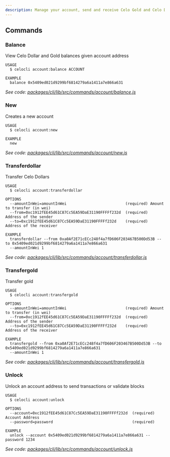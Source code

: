 ```yaml
---
description: Manage your account, send and receive Celo Gold and Celo Dollars
---
```


## Commands

### Balance

View Celo Dollar and Gold balances given account address

```
USAGE
  $ celocli account:balance ACCOUNT

EXAMPLE
  balance 0x5409ed021d9299bf6814279a6a1411a7e866a631
```

_See code: [packages/cli/lib/src/commands/account/balance.js](https://github.com/celo-org/celo-monorepo/tree/master/packages/cli/lib/src/commands/account/balance.js)_

### New

Creates a new account

```
USAGE
  $ celocli account:new

EXAMPLE
  new
```

_See code: [packages/cli/lib/src/commands/account/new.js](https://github.com/celo-org/celo-monorepo/tree/master/packages/cli/lib/src/commands/account/new.js)_

### Transferdollar

Transfer Celo Dollars

```
USAGE
  $ celocli account:transferdollar

OPTIONS
  --amountInWei=amountInWei                          (required) Amount to transfer (in wei)
  --from=0xc1912fEE45d61C87Cc5EA59DaE31190FFFFf232d  (required) Address of the sender
  --to=0xc1912fEE45d61C87Cc5EA59DaE31190FFFFf232d    (required) Address of the receiver

EXAMPLE
  transferdollar --from 0xa0Af2E71cECc248f4a7fD606F203467B500Dd53B --to 0x5409ed021d9299bf6814279a6a1411a7e866a631
  --amountInWei 1
```

_See code: [packages/cli/lib/src/commands/account/transferdollar.js](https://github.com/celo-org/celo-monorepo/tree/master/packages/cli/lib/src/commands/account/transferdollar.js)_

### Transfergold

Transfer gold

```
USAGE
  $ celocli account:transfergold

OPTIONS
  --amountInWei=amountInWei                          (required) Amount to transfer (in wei)
  --from=0xc1912fEE45d61C87Cc5EA59DaE31190FFFFf232d  (required) Address of the sender
  --to=0xc1912fEE45d61C87Cc5EA59DaE31190FFFFf232d    (required) Address of the receiver

EXAMPLE
  transfergold --from 0xa0Af2E71cECc248f4a7fD606F203467B500Dd53B --to 0x5409ed021d9299bf6814279a6a1411a7e866a631
  --amountInWei 1
```

_See code: [packages/cli/lib/src/commands/account/transfergold.js](https://github.com/celo-org/celo-monorepo/tree/master/packages/cli/lib/src/commands/account/transfergold.js)_

### Unlock

Unlock an account address to send transactions or validate blocks

```
USAGE
  $ celocli account:unlock

OPTIONS
  --account=0xc1912fEE45d61C87Cc5EA59DaE31190FFFFf232d  (required) Account Address
  --password=password                                   (required)

EXAMPLE
  unlock --account 0x5409ed021d9299bf6814279a6a1411a7e866a631 --password 1234
```

_See code: [packages/cli/lib/src/commands/account/unlock.js](https://github.com/celo-org/celo-monorepo/tree/master/packages/cli/lib/src/commands/account/unlock.js)_
